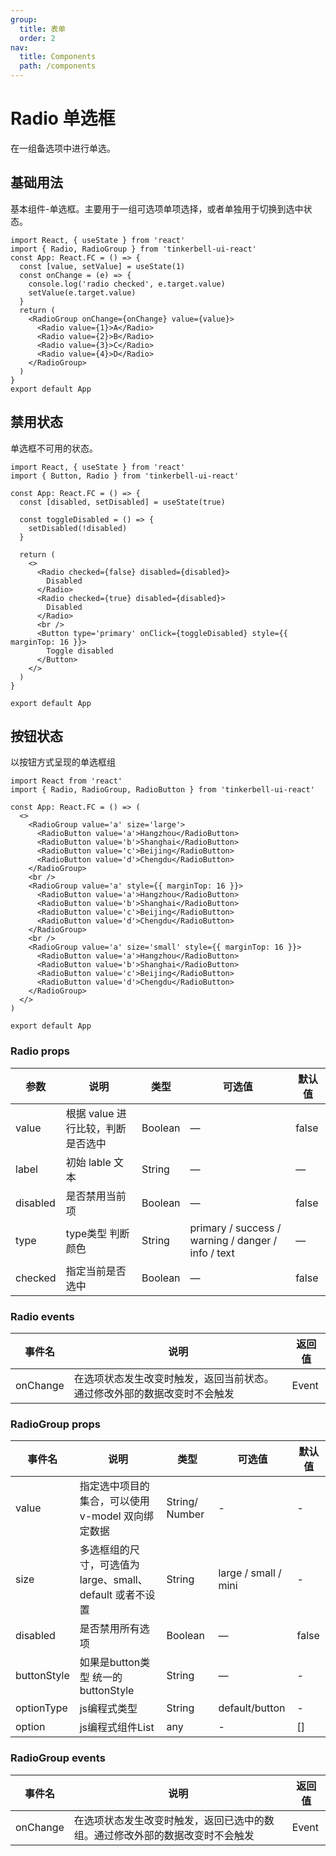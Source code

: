 ```yaml
---
group:
  title: 表单
  order: 2
nav:
  title: Components
  path: /components
---
```


# Radio 单选框

在一组备选项中进行单选。

## 基础用法

基本组件-单选框。主要用于一组可选项单项选择，或者单独用于切换到选中状态。

```tsx
import React, { useState } from 'react'
import { Radio, RadioGroup } from 'tinkerbell-ui-react'
const App: React.FC = () => {
  const [value, setValue] = useState(1)
  const onChange = (e) => {
    console.log('radio checked', e.target.value)
    setValue(e.target.value)
  }
  return (
    <RadioGroup onChange={onChange} value={value}>
      <Radio value={1}>A</Radio>
      <Radio value={2}>B</Radio>
      <Radio value={3}>C</Radio>
      <Radio value={4}>D</Radio>
    </RadioGroup>
  )
}
export default App
```

## 禁用状态

单选框不可用的状态。

```tsx
import React, { useState } from 'react'
import { Button, Radio } from 'tinkerbell-ui-react'

const App: React.FC = () => {
  const [disabled, setDisabled] = useState(true)

  const toggleDisabled = () => {
    setDisabled(!disabled)
  }

  return (
    <>
      <Radio checked={false} disabled={disabled}>
        Disabled
      </Radio>
      <Radio checked={true} disabled={disabled}>
        Disabled
      </Radio>
      <br />
      <Button type='primary' onClick={toggleDisabled} style={{ marginTop: 16 }}>
        Toggle disabled
      </Button>
    </>
  )
}

export default App
```

## 按钮状态

以按钮方式呈现的单选框组

```tsx
import React from 'react'
import { Radio, RadioGroup, RadioButton } from 'tinkerbell-ui-react'

const App: React.FC = () => (
  <>
    <RadioGroup value='a' size='large'>
      <RadioButton value='a'>Hangzhou</RadioButton>
      <RadioButton value='b'>Shanghai</RadioButton>
      <RadioButton value='c'>Beijing</RadioButton>
      <RadioButton value='d'>Chengdu</RadioButton>
    </RadioGroup>
    <br />
    <RadioGroup value='a' style={{ marginTop: 16 }}>
      <RadioButton value='a'>Hangzhou</RadioButton>
      <RadioButton value='b'>Shanghai</RadioButton>
      <RadioButton value='c'>Beijing</RadioButton>
      <RadioButton value='d'>Chengdu</RadioButton>
    </RadioGroup>
    <br />
    <RadioGroup value='a' size='small' style={{ marginTop: 16 }}>
      <RadioButton value='a'>Hangzhou</RadioButton>
      <RadioButton value='b'>Shanghai</RadioButton>
      <RadioButton value='c'>Beijing</RadioButton>
      <RadioButton value='d'>Chengdu</RadioButton>
    </RadioGroup>
  </>
)

export default App
```

### Radio props

| 参数      | 说明    | 类型      | 可选值       | 默认值   |
|---------- |-------- |---------- |-------------  |-------- |
| value     | 根据 value 进行比较，判断是否选中   | Boolean  |  —   |   false  |
| label     | 初始 lable 文本   | String  |  —   |    —   |
| disabled     | 是否禁用当前项  | Boolean  |  —   |   false  |
| type     | type类型 判断颜色  | String  | primary / success / warning / danger / info / text   |  —   |
| checked     | 指定当前是否选中  | Boolean  |  —   |   false  |

### Radio events

| 事件名      | 说明    | 返回值  |
|---------- |-------- |---------- |
| onChange     | 在选项状态发生改变时触发，返回当前状态。通过修改外部的数据改变时不会触发  | Event |

### RadioGroup props

| 事件名      | 说明    |类型      | 可选值  | 默认值  |
|---------- |-------- |---------- |--------- |--------- |
| value   | 指定选中项目的集合，可以使用 v-model 双向绑定数据  | String/ Number  | -  | -  |
| size   | 多选框组的尺寸，可选值为 large、small、default 或者不设置  |String  | large / small / mini | -  |
| disabled     | 是否禁用所有选项  | Boolean  |  —   |   false  |
| buttonStyle     | 如果是button类型 统一的buttonStyle  | String  |  —   |   -  |
| optionType     | js编程式类型  | String  |  default/button   |   -  |
| option     | js编程式组件List  | any  |  -   |   []  |

### RadioGroup events

| 事件名      | 说明    | 返回值  |
|---------- |-------- |---------- |
| onChange     | 在选项状态发生改变时触发，返回已选中的数组。通过修改外部的数据改变时不会触发 | Event |